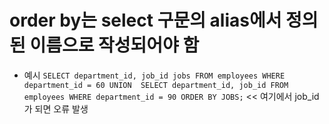 # order by는 select 구문의 alias에서 정의된 이름으로 작성되어야 함
 - 예시
    `SELECT department_id, job_id jobs
      FROM employees
      WHERE department_id = 60
      UNION 
      SELECT department_id, job_id
      FROM employees
      WHERE department_id = 90
      ORDER BY JOBS;` << 여기에서 job_id가 되면 오류 발생
